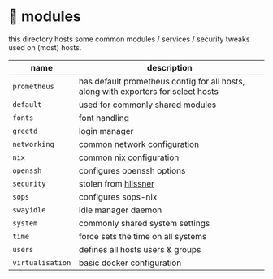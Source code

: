 # :electric_plug: modules

this directory hosts some common modules / services / security tweaks used on (most) hosts.

name            | description
--------------- | -----------
`prometheus`    | has default prometheus config for all hosts, along with exporters for select hosts
`default`       | used for commonly shared modules
`fonts`         | font handling
`greetd`        | login manager
`networking`    | common network configuration
`nix`           | common nix configuration
`openssh`       | configures openssh options
`security`      | stolen from [hlissner](https://github.com/hlissner)
`sops`          | configures sops-nix
`swayidle`      | idle manager daemon
`system`        | commonly shared system settings
`time`          | force sets the time on all systems
`users`         | defines all hosts users & groups
`virtualisation`| basic docker configuration